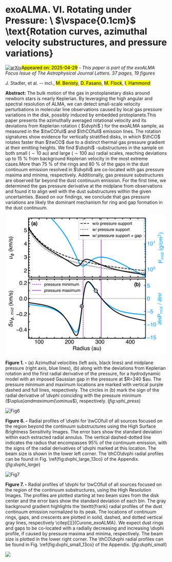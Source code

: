 <div class="macros" style="visibility:hidden;">
$\newcommand{\ensuremath}{}$
$\newcommand{\xspace}{}$
$\newcommand{\object}[1]{\texttt{#1}}$
$\newcommand{\farcs}{{.}''}$
$\newcommand{\farcm}{{.}'}$
$\newcommand{\arcsec}{''}$
$\newcommand{\arcmin}{'}$
$\newcommand{\ion}[2]{#1#2}$
$\newcommand{\textsc}[1]{\textrm{#1}}$
$\newcommand{\hl}[1]{\textrm{#1}}$
$\newcommand{\footnote}[1]{}$
$\newcommand{\vdag}{(v)^\dagger}$
$\newcommand$
$\newcommand$</div>



<div id="title">

# exoALMA. VI. Rotating under Pressure: \ $\vspace{0.1cm}$     \text{Rotation curves, azimuthal velocity substructures, and pressure variations}

</div>
<div id="comments">

[![arXiv](https://img.shields.io/badge/arXiv-2504.20036-b31b1b.svg)](https://arxiv.org/abs/2504.20036)<mark>Appeared on: 2025-04-29</mark> -  _This paper is part of the exoALMA Focus Issue of The Astrophysical Journal Letters. 37 pages, 19 figures_

</div>
<div id="authors">

J. Stadler, et al. -- incl., <mark>M. Benisty</mark>, <mark>D. Fasano</mark>, <mark>M. Flock</mark>, <mark>I. Hammond</mark>

</div>
<div id="abstract">

**Abstract:** The bulk motion of the gas in protoplanetary disks around newborn stars is nearly Keplerian. By leveraging the high angular and spectral resolution of ALMA, we can detect small-scale velocity perturbations in molecular line observations caused by local gas pressure variations in the disk, possibly induced by embedded protoplanets.This paper presents the azimuthally averaged rotational velocity and its deviations from Keplerian rotation ( $\dvphi$ ) for the exoALMA sample, as measured in the $\twCOfull$ and $\thCOfull$ emission lines. The rotation signatures show evidence for vertically stratified disks, in which $\thCO$ rotates faster than $\twCO$ due to a distinct thermal gas pressure gradient at their emitting heights. We find $\dvphi$ -substructures in the sample on both small ( $\sim$ 10 au) and large ( $\sim$ 100 au) radial scales, reaching deviations up to 15 \% from background Keplerian velocity in the most extreme cases.More than 75 \% of the rings and 80 \% of the gaps in the dust continuum emission resolved in $\dvphi$ are co-located with gas pressure maxima and minima, respectively. Additionally, gas pressure substructures are observed far beyond the dust continuum emission. For the first time, we determined the gas pressure derivative at the midplane from observations and found it to align well with the dust substructures within the given uncertainties. Based on our findings, we conclude that gas pressure variations are likely the dominant mechanism for ring and gap formation in the dust continuum.

</div>

<div id="div_fig1">

<img src="tmp_2504.20036/./figures/paper_vphi_dpdr_symgap_comparison_2row.png" alt="Fig1" width="100%"/>

**Figure 1. -** (a) Azimuthal velocities (left axis, black lines) and midplane pressure (right axis, blue lines), (b) along with the deviations from Keplerian rotation and the first radial derivative of the pressure, for a hydrodynamic model with an imposed Gaussian gap in the pressure at $R=240 $au. The pressure minimum and maximum locations are marked with vertical purple dashed and full lines, respectively. The circles in (b) mark the sign of the radial derivative of \dvphi  coinciding with the pressure minimum ($\oplus$) and maximum ($\ominus$), respectively. (*fig:vphi_press*)

</div>
<div id="div_fig2">

<img src="tmp_2504.20036/./figures/dvphi_percent_all_disks_12co_marker_largescale_contgrad_fullpage_R90_nonsmooth.png" alt="Fig6" width="100%"/>

**Figure 6. -** Radial profiles of \dvphi  for \twCOfull   of all sources focused on the region beyond the continuum substructures using the High Surface Brightness Sensitivity Images. The error bars show the standard deviation within each extracted radial annulus. The vertical dashed-dotted line indicates the radius that encompasses 95\% of the continuum emission, with the signs of the radial derivatives of \dvphi  marked at this location. The beam size is shown in the lower left corner. The \thCO\dvphi  radial profiles can be found in Fig. \ref{fig:dvphi_large_13co} of the Appendix. (*fig:dvphi_large*)

</div>
<div id="div_fig3">

<img src="tmp_2504.20036/./figures/dvphi_percent_all_disks_12co_marker_smallscale_promcont_contgrad_fullpage_R90_nonsmooth.png" alt="Fig7" width="100%"/>

**Figure 7. -** Radial profiles of \dvphi  for \twCOfull   of all sources focused on the region of the continuum substructures, using the High Resolution Images. The profiles are plotted starting at two beam sizes from the disk center and the error bars show the standard deviation of each bin. The gray background gradient highlights the \texttt{frank} radial profiles of the dust continuum emission normalized to its peak. The locations of continuum rings, gaps, and crescents are plotted in solid, dashed, and dotted vertical gray lines, respectively \citep[][]{Curone_exoALMA}. We expect dust rings and gaps to be co-located with a radially decreasing and increasing \dvphi  profile, if caused by pressure maxima and minima, respectively. The beam size is plotted in the lower right corner. The \thCO\dvphi  radial profiles can be found in Fig. \ref{fig:dvphi_small_13co} of the Appendix. (*fig:dvphi_small*)

</div><div id="qrcode"><img src=https://api.qrserver.com/v1/create-qr-code/?size=100x100&data="https://arxiv.org/abs/2504.20036"></div>